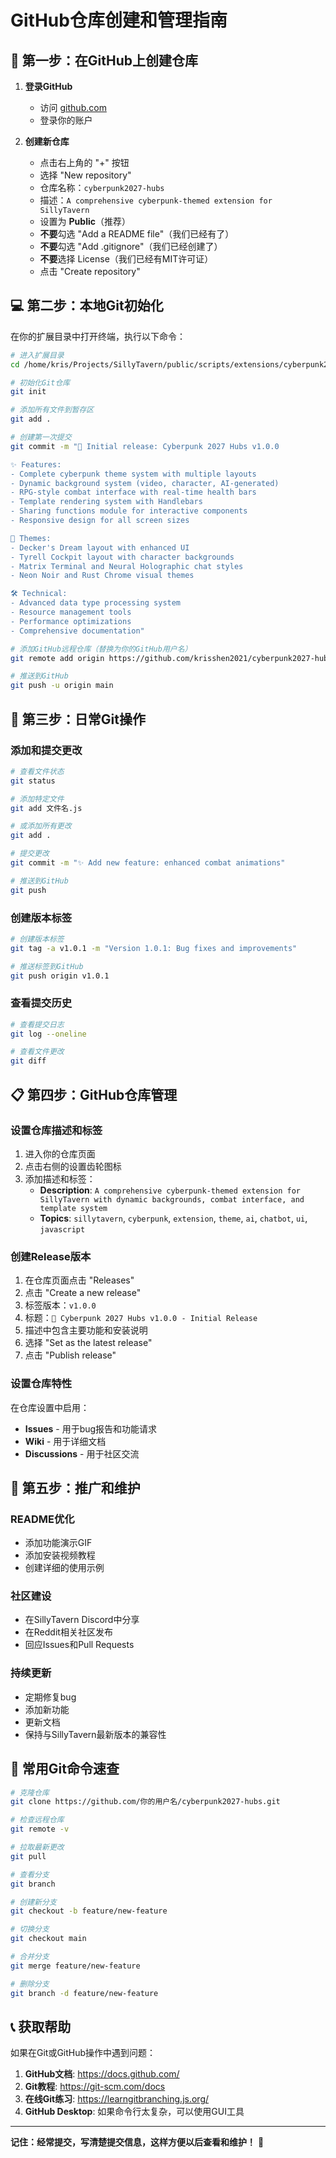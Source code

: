 # GitHub仓库创建和管理指南

## 🚀 第一步：在GitHub上创建仓库

1. **登录GitHub**
   - 访问 [github.com](https://github.com)
   - 登录你的账户

2. **创建新仓库**
   - 点击右上角的 "+" 按钮
   - 选择 "New repository"
   - 仓库名称：`cyberpunk2027-hubs`
   - 描述：`A comprehensive cyberpunk-themed extension for SillyTavern`
   - 设置为 **Public**（推荐）
   - **不要**勾选 "Add a README file"（我们已经有了）
   - **不要**勾选 "Add .gitignore"（我们已经创建了）
   - **不要**选择 License（我们已经有MIT许可证）
   - 点击 "Create repository"

## 💻 第二步：本地Git初始化

在你的扩展目录中打开终端，执行以下命令：

```bash
# 进入扩展目录
cd /home/kris/Projects/SillyTavern/public/scripts/extensions/cyberpunk2027-hubs

# 初始化Git仓库
git init

# 添加所有文件到暂存区
git add .

# 创建第一次提交
git commit -m "🎉 Initial release: Cyberpunk 2027 Hubs v1.0.0

✨ Features:
- Complete cyberpunk theme system with multiple layouts
- Dynamic background system (video, character, AI-generated)
- RPG-style combat interface with real-time health bars
- Template rendering system with Handlebars
- Sharing functions module for interactive components
- Responsive design for all screen sizes

🎨 Themes:
- Decker's Dream layout with enhanced UI
- Tyrell Cockpit layout with character backgrounds
- Matrix Terminal and Neural Holographic chat styles
- Neon Noir and Rust Chrome visual themes

🛠️ Technical:
- Advanced data type processing system
- Resource management tools
- Performance optimizations
- Comprehensive documentation"

# 添加GitHub远程仓库（替换为你的GitHub用户名）
git remote add origin https://github.com/krisshen2021/cyberpunk2027-hubs.git

# 推送到GitHub
git push -u origin main
```

## 🔄 第三步：日常Git操作

### 添加和提交更改
```bash
# 查看文件状态
git status

# 添加特定文件
git add 文件名.js

# 或添加所有更改
git add .

# 提交更改
git commit -m "✨ Add new feature: enhanced combat animations"

# 推送到GitHub
git push
```

### 创建版本标签
```bash
# 创建版本标签
git tag -a v1.0.1 -m "Version 1.0.1: Bug fixes and improvements"

# 推送标签到GitHub
git push origin v1.0.1
```

### 查看提交历史
```bash
# 查看提交日志
git log --oneline

# 查看文件更改
git diff
```

## 📋 第四步：GitHub仓库管理

### 设置仓库描述和标签
1. 进入你的仓库页面
2. 点击右侧的设置齿轮图标
3. 添加描述和标签：
   - **Description**: `A comprehensive cyberpunk-themed extension for SillyTavern with dynamic backgrounds, combat interface, and template system`
   - **Topics**: `sillytavern`, `cyberpunk`, `extension`, `theme`, `ai`, `chatbot`, `ui`, `javascript`

### 创建Release版本
1. 在仓库页面点击 "Releases"
2. 点击 "Create a new release"
3. 标签版本：`v1.0.0`
4. 标题：`🎉 Cyberpunk 2027 Hubs v1.0.0 - Initial Release`
5. 描述中包含主要功能和安装说明
6. 选择 "Set as the latest release"
7. 点击 "Publish release"

### 设置仓库特性
在仓库设置中启用：
- **Issues** - 用于bug报告和功能请求
- **Wiki** - 用于详细文档
- **Discussions** - 用于社区交流

## 🌟 第五步：推广和维护

### README优化
- 添加功能演示GIF
- 添加安装视频教程
- 创建详细的使用示例

### 社区建设
- 在SillyTavern Discord中分享
- 在Reddit相关社区发布
- 回应Issues和Pull Requests

### 持续更新
- 定期修复bug
- 添加新功能
- 更新文档
- 保持与SillyTavern最新版本的兼容性

## 🔧 常用Git命令速查

```bash
# 克隆仓库
git clone https://github.com/你的用户名/cyberpunk2027-hubs.git

# 检查远程仓库
git remote -v

# 拉取最新更改
git pull

# 查看分支
git branch

# 创建新分支
git checkout -b feature/new-feature

# 切换分支
git checkout main

# 合并分支
git merge feature/new-feature

# 删除分支
git branch -d feature/new-feature
```

## 📞 获取帮助

如果在Git或GitHub操作中遇到问题：

1. **GitHub文档**: https://docs.github.com/
2. **Git教程**: https://git-scm.com/docs
3. **在线Git练习**: https://learngitbranching.js.org/
4. **GitHub Desktop**: 如果命令行太复杂，可以使用GUI工具

---

**记住：经常提交，写清楚提交信息，这样方便以后查看和维护！** 🚀
